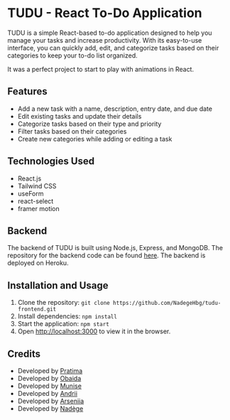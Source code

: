 # TUDU - React To-Do Application

TUDU is a simple React-based to-do application designed to help you manage your tasks and increase productivity. With its easy-to-use interface, you can quickly add, edit, and categorize tasks based on their categories to keep your to-do list organized.

It was a perfect project to start to play with animations in React.

## Features

- Add a new task with a name, description, entry date, and due date
- Edit existing tasks and update their details
- Categorize tasks based on their type and priority
- Filter tasks based on their categories
- Create new categories while adding or editing a task

## Technologies Used

- React.js
- Tailwind CSS
- useForm
- react-select
- framer motion

## Backend

The backend of TUDU is built using Node.js, Express, and MongoDB. The repository for the backend code can be found [here](https://github.com/NadegeHbg/tudu-backend). The backend is deployed on Heroku.

## Installation and Usage

1. Clone the repository: `git clone https://github.com/NadegeHbg/tudu-frontend.git`
2. Install dependencies: `npm install`
3. Start the application: `npm start`
4. Open [http://localhost:3000](http://localhost:3000) to view it in the browser.

## Credits

- Developed by [Pratima](https://github.com/pratisam)
- Developed by [Obaida](https://github.com/obaida-zak)
- Developed by [Munise](https://github.com/muniseben)
- Developed by [Andrii](https://github.com/andriivam)
- Developed by [Arseniia](https://github.com/ArseniiaD)
- Developed by [Nadège](https://github.com/NadegeHbg)
